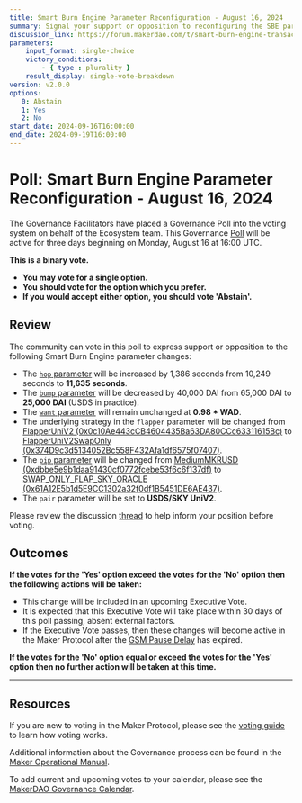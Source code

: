 ```yaml
---
title: Smart Burn Engine Parameter Reconfiguration - August 16, 2024
summary: Signal your support or opposition to reconfiguring the SBE parameters so that it will 1) use a strategy that will accumulate SKY and 2) adjust its rate of accumulation to comply with the Atlas.
discussion_link: https://forum.makerdao.com/t/smart-burn-engine-transaction-analysis-and-parameter-reconfiguration-update-9/25078
parameters:
    input_format: single-choice
    victory_conditions:
        - { type : plurality }
    result_display: single-vote-breakdown
version: v2.0.0
options:
   0: Abstain
   1: Yes
   2: No
start_date: 2024-09-16T16:00:00
end_date: 2024-09-19T16:00:00
---
```

# Poll: Smart Burn Engine Parameter Reconfiguration - August 16, 2024

The Governance Facilitators have placed a Governance Poll into the voting system on behalf of the Ecosystem team. This Governance [Poll](https://manual.makerdao.com/governance/governance-cycle/weekly-governance-cycle#weekly-governance-cycle-definitions-mip16c1) will be active for three days beginning on Monday, August 16 at 16:00 UTC.

**This is a binary vote.**

- **You may vote for a single option.**
- **You should vote for the option which you prefer.**
- **If you would accept either option, you should vote 'Abstain'.**

## Review

The community can vote in this poll to express support or opposition to the following Smart Burn Engine parameter changes:

- The [`hop` parameter](https://sky-atlas.powerhouse.io/#A.3.5.1.1.3.1_Hop_Parameter-f9c3ba0f-3f7a-4222-9df8-efb0bc69433e|57ea2c549207d9fe7d45) will be increased by 1,386 seconds from 10,249 seconds to **11,635 seconds**.
- The [`bump` parameter](https://sky-atlas.powerhouse.io/#A.3.5.1.1.3.3_Bump_Parameter-512d164c-e60a-4054-850f-96285479901b|57ea2c549207d9fe7d45) will be decreased by 40,000 DAI from 65,000 DAI to **25,000 DAI** (USDS in practice).
- The [`want` parameter](https://sky-atlas.powerhouse.io/#A.3.5.1.1.3.2_Want_Parameter-1ec80531-927e-4fd5-89b0-1b4a1a1fb86b|57ea2c549207d9fe7d45) will remain unchanged at **0.98 * WAD**.
- The underlying strategy in the `flapper` parameter will be changed from [FlapperUniV2 (0x0c10Ae443cCB4604435Ba63DA80CCc63311615Bc)](https://etherscan.io/address/0x0c10Ae443cCB4604435Ba63DA80CCc63311615Bc) to [FlapperUniV2SwapOnly (0x374D9c3d5134052Bc558F432Afa1df6575f07407)](https://etherscan.io/address/0x374D9c3d5134052Bc558F432Afa1df6575f07407).
- The [`pip` parameter](https://sky-atlas.powerhouse.io/#A.3.5.1.1.3.4_Pip_Parameter-dee4b9b5-022c-443a-b4ea-0c265243cc04|57ea2c549207d9fe7d45) will be changed from [MediumMKRUSD (0xdbbe5e9b1daa91430cf0772fcebe53f6c6f137df)](https://etherscan.io/address/0xdbbe5e9b1daa91430cf0772fcebe53f6c6f137df) to [SWAP_ONLY_FLAP_SKY_ORACLE (0x61A12E5b1d5E9CC1302a32f0df1B5451DE6AE437)](https://etherscan.io/address/0x61A12E5b1d5E9CC1302a32f0df1B5451DE6AE437).
- The `pair` parameter will be set to **USDS/SKY UniV2**.

Please review the discussion [thread](https://forum.makerdao.com/t/smart-burn-engine-transaction-analysis-and-parameter-reconfiguration-update-9/25078) to help inform your position before voting.

## Outcomes

**If the votes for the 'Yes' option exceed the votes for the 'No' option then the following actions will be taken:**

- This change will be included in an upcoming Executive Vote.
- It is expected that this Executive Vote will take place within 30 days of this poll passing, absent external factors.
- If the Executive Vote passes, then these changes will become active in the Maker Protocol after the [GSM Pause Delay](https://manual.makerdao.com/parameter-index/core/param-gsm-pause-delay) has expired.

**If the votes for the 'No' option equal or exceed the votes for the 'Yes' option then no further action will be taken at this time.**

---

## Resources

If you are new to voting in the Maker Protocol, please see the [voting guide](https://manual.makerdao.com/governance/voting-in-makerdao/on-chain-governance) to learn how voting works.

Additional information about the Governance process can be found in the [Maker Operational Manual](https://manual.makerdao.com).

To add current and upcoming votes to your calendar, please see the [MakerDAO Governance Calendar](https://manual.makerdao.com/makerdao/calendars/governance-calendar).
